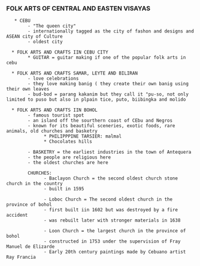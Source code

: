 ### FOLK ARTS OF CENTRAL AND EASTEN VISAYAS
       * CEBU
            - "The queen city"
            - internationally tagged as the city of fashon and designs and ASEAN city of Culture
            - oldest city 

      * FOLK ARTS AND CRAFTS IIN CEBU CITY
            * GUITAR = guitar making if one of the popular folk arts in cebu

      * FOLK ARTS AND CRAFTS SAMAR, LEYTE AND BILIRAN
            - love celebrations
            - they love making banig ( they create their own banig using their own leaves
            - bud-bod = parang kakanim but they call it "pu-so, not only limited to puso but also in plpain tice, puto, biibingka and molido

      * FOLK ARTS AND CRAFTS IIN BOHOL
            - famous tourist spot
            - an island off the sourthern coast of CEbu and Negros 
            - known for its beautiful sceneries, exotic foods, rare animals, old churches and basketry
                  * PHILIPPPINE TARSIER: malmal
                  * Chocolates hills

            - BASKETRY = the earliest industries in the town of Antequera
            - the people are religious here
            - the oldest churches are here
            
            CHURCHES: 
                  - Baclayon Church = the second oldest church stone church in the country
                  - built in 1595

                  - Loboc Church = The second oldest church in the province of bohol
                  - first built iin 1602 but was destroyed by a fire accident
                  - was rebuilt later with stronger materials in 1638

                  - Loon Church = the largest church in the province of bohol
                  - constructed in 1753 under the supervision of Fray Manuel de Elizarde 
                  - Early 20th century paintings made by Cebuano artist Ray Francia
